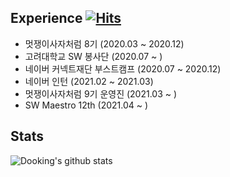 ## Experience [![Hits](https://hits.seeyoufarm.com/api/count/incr/badge.svg?url=https%3A%2F%2Fgithub.com%2Fdooking&count_bg=%2379C83D&title_bg=%23555555&icon=icloud.svg&icon_color=%23E7E7E7&title=hits&edge_flat=false)](https://hits.seeyoufarm.com)
- 멋쟁이사자처럼 8기 (2020.03 ~ 2020.12)
- 고려대학교 SW 봉사단 (2020.07 ~ )
- 네이버 커넥트재단 부스트캠프 (2020.07 ~ 2020.12) 
- 네이버 인턴 (2021.02 ~ 2021.03)
- 멋쟁이사자처럼 9기 운영진 (2021.03 ~ )
- SW Maestro 12th (2021.04 ~ )

## Stats
![Dooking's github stats](https://github-readme-stats.vercel.app/api?username=dooking&show_icons=true)
